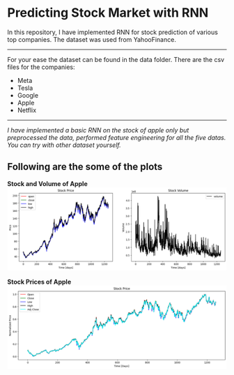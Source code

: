 # Predicting Stock Market with RNN

In this repository, I have implemented RNN for stock prediction of various top companies. The dataset was used from YahooFinance.
______
For your ease the dataset can be found in the data folder. There are the csv files for the companies:
- Meta
- Tesla
- Google
- Apple
- Netflix
_____
*I have implemented a basic RNN on the stock of apple only but preprocessed the data, performed feature engineering for all the five datas. You can try with other dataset yourself.*

## Following are the some of the plots

**Stock and Volume of Apple**
![](data/apple.png)

**Stock Prices of Apple**
![stock](/data/apple2.png)
